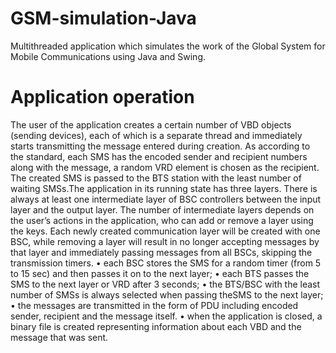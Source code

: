 # GSM-simulation-Java
Multithreaded application which simulates the work of the Global System for Mobile Communications using Java and Swing.

# Application operation
The user of the application creates a certain number of VBD objects (sending devices), each of which is a separate thread and immediately starts transmitting the message entered during creation. As according to the standard, each SMS has the encoded sender and recipient numbers along with the message, a random VRD element is chosen as the recipient. The created SMS is passed to the BTS station with the least number of waiting SMSs.The application in its running state has three layers. There is always at least one intermediate layer of BSC controllers between the input layer and the output layer. The number of intermediate layers depends on the user’s actions in the application, who can add or remove a layer using the keys. Each newly created communication layer will be created with one BSC, while removing a layer will result in no longer accepting messages by that layer and immediately passing messages from all BSCs, skipping the transmission timers.
• each BSC stores the SMS for a random timer (from 5 to 15 sec) and then passes it on to the next layer;
• each BTS passes the SMS to the next layer or VRD after 3 seconds;
• the BTS/BSC with the least number of SMSs is always selected when passing theSMS to the next layer;
• the messages are transmitted in the form of PDU including encoded sender, recipient and the message itself.
• when the application is closed, a binary file is created representing information about each VBD and the message that was sent.
